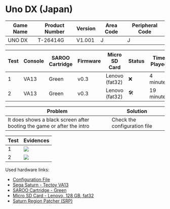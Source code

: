 # Uno DX (Japan)

| Game Name | Product Number | Version | Area Code | Peripheral Code |
| --------- | -------------- | ------- | --------- | --------------- |
| UNO DX    | T-26414G       | V1.001  | J         | J               |

| Test | Console | SAROO Cartridge | Firmware | Micro SD Card  | Status              | Time Played |
| ---- | ------- | --------------- | -------- | -------------- | ------------------- | ----------- |
| 1    | VA13    | Green           | v0.3     | Lenovo (fat32) | :x:                 | 4 minutes   |
| 2    | VA13    | Green           | v0.3     | Lenovo (fat32) | :hammer_and_wrench: | 19 minutes  |

| Problem                                                                | Solution                     |
| ---------------------------------------------------------------------- | ---------------------------- |
| It does shows a black screen after booting the game or after the intro | Check the configuration file |

| Test | Evidences                                                                                        |
| ---- | ------------------------------------------------------------------------------------------------ |
| 1    | [![](https://img.youtube.com/vi/_uKQLUkMBAY/0.jpg)](https://www.youtube.com/watch?v=_uKQLUkMBAY) |
| 2    | [![](https://img.youtube.com/vi/uJZ8sotm9Wg/0.jpg)](https://www.youtube.com/watch?v=uJZ8sotm9Wg) |

Used hardware links:

- [Configuration File](https://github.com/williamdsw/saroo-configuration-list/blob/master/Regions/Retails/Japan/T-26414G/README.md)
- [Sega Saturn - Tectoy VA13](../../../../Info/Consoles/VA13/README.md)
- [SAROO Cartridge - Green](../../../../Info/Cartridges/RetroGameParadiseStore/1.32F/README.md)
- [Micro SD Card - Lenovo, 128 GB, fat32](../../../../Info/SdCards/Lenovo/128GB/fat32/README.md)
- [Saturn Region Patcher (SRP)](https://segaxtreme.net/resources/saturn-region-patcher.81/download)
